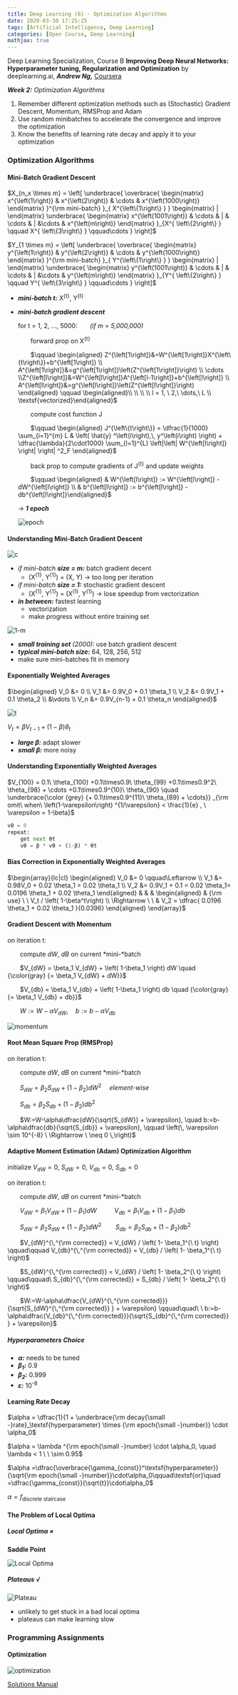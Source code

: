```yaml
---
title: Deep Learning (6) · Optimization Algorithms
date: 2020-03-30 17:25:25
tags: [Artificial Intelligence, Deep Learning]
categories: [Open Course, Deep Learning]
mathjax: true
---
```


Deep Learning Specialization, Course B
**Improving Deep Neural Networks: Hyperparameter tuning, Regularization and Optimization**
by deeplearning.ai, **_Andrew Ng,_** [Coursera](https://www.coursera.org/learn/neural-networks-deep-learning/home/info)

**_Week 2:_** _Optimization Algorithms_

1. Remember different optimization methods such as (Stochastic) Gradient Descent, Momentum, RMSProp and Adam
2. Use random minibatches to accelerate the convergence and improve the optimization
3. Know the benefits of learning rate decay and apply it to your optimization

<!-- more -->

### Optimization Algorithms

#### Mini-Batch Gradient Descent

$X_{n_x \times m} = \left[ \underbrace{ \overbrace{ \begin{matrix} x^{\left(1\right)} & x^{\left(2\right)} & \cdots & x^{\left(1000\right)} \end{matrix} }^{\rm mini-batch} }_{ X^{\left\{1\right\} } } \begin{matrix} | \end{matrix} \underbrace{ \begin{matrix} x^{\left(1001\right)} & \cdots & | & \cdots & | &\cdots & x^{\left(m\right)} \end{matrix} }_{X^{ \left\{2\right\} } \qquad X^{ \left\{3\right\} } \qquad\cdots } \right]$

$Y_{1 \times m} = \left[ \underbrace{ \overbrace{ \begin{matrix} y^{\left(1\right)} & y^{\left(2\right)} & \cdots & y^{\left(1000\right)} \end{matrix} }^{\rm mini-batch} }_{ Y^{\left\{1\right\} } } \begin{matrix} | \end{matrix} \underbrace{ \begin{matrix} y^{\left(1001\right)} & \cdots & | & \cdots & | &\cdots & y^{\left(m\right)} \end{matrix} }_{Y^{ \left\{2\right\} } \qquad Y^{ \left\{3\right\} } \qquad\cdots } \right]$

- **_mini-batch t:_** X<sup>{t}</sup>, Y<sup>{t}</sup>

- **_mini-batch gradient descent_**

  for t = 1, 2, ..., 5000:&emsp;&emsp;_(if m = 5,000,000)_

  &emsp;&emsp;forward prop on X<sup>{t}</sup>

  &emsp;&emsp;$\qquad \begin{aligned} Z^{\left[1\right]}&=W^{\left[1\right]}X^{\left\{t\right\}}+b^{\left[1\right]} \\ A^{\left[1\right]}&=g^{\left[1\right]}\left(Z^{\left[1\right]}\right) \\ \cdots \\Z^{\left[l\right]}&=W^{\left[l\right]}A^{\left[l-1\right]}+b^{\left[l\right]} \\ A^{\left[l\right]}&=g^{\left[l\right]}\left(Z^{\left[l\right]}\right) \end{aligned} \qquad \begin{aligned}\\ \\ \\ \\ l = 1, \ 2,\ \dots,\ L \\ \textsf{vectorized}\end{aligned}$

  &emsp;&emsp;compute cost function J

  &emsp;&emsp;$\qquad \begin{aligned} J^{\left\{t\right\}} = \dfrac{1}{1000} \sum_{i=1}^{m} L & \left( \hat{y} ^\left(i\right),\, y^\left(i\right) \right) + \dfrac{\lambda}{2\cdot1000} \sum_{l=1}^{L} \left|\left| W^{\left[l\right]} \right| \right| ^2_F \end{aligned}$

  &emsp;&emsp;back prop to compute gradients of J<sup>{t}</sup> and update weights

  &emsp;&emsp;$\qquad \begin{aligned} & W^{\left[l\right]} := W^{\left[l\right]} - dW^{\left[l\right]} \\ & b^{\left[l\right]} := b^{\left[l\right]} - db^{\left[l\right]}\end{aligned}$

  $\rightarrow$ **_1 epoch_**

  ![epoch](\Deep-Learning-Andrew-Ng-6/e.png)

#### Understanding Mini-Batch Gradient Descent

![c](\Deep-Learning-Andrew-Ng-6/c.png)

- _if mini-batch_ **_size = m:_** batch gradient decent
  - (X<sup>{1}</sup>, Y<sup>{1}</sup>) = (X, Y) → too long per iteration
- _if mini-batch_ **_size = 1:_** stochastic gradient descent
  - (X<sup>{1}</sup>, Y<sup>{1}</sup>) = (X<sup>(1)</sup>, Y<sup>(1)</sup>) → lose speedup from vectorization
- **_in between:_** fastest learning
  - vectorization
  - make progress without entire training set

![1-m](\Deep-Learning-Andrew-Ng-6/m.png)

- **_small training set_** _(2000):_ use batch gradient descent
- **_typical mini-batch size:_** 64, 128, 256, 512
- make sure mini-batches fit in memory

#### Exponentially Weighted Averages

$\begin{aligned} V_0 &= 0 \\ V_1 &= 0.9V_0 + 0.1 \theta_1 \\ V_2 &= 0.9V_1 + 0.1 \theta_2 \\ &\vdots \\ V_n &= 0.9V_{n-1} + 0.1 \theta_n \end{aligned}$

![t](\Deep-Learning-Andrew-Ng-6/t.png)

$V_t = \beta V_{t-1} + \left( 1-\beta \right) \theta_t$

- **_large β:_** adapt slower
- **_small β:_** more noisy

#### Understanding Exponentially Weighted Averages

$V_{100} = 0.1\ \theta_{100} +0.1\times0.9\ \theta_{99} +0.1\times0.9^2\ \theta_{98} + \cdots +0.1\times0.9^{10}\ \theta_{90} \quad \underbrace{\color {grey} {+ 0.1\times0.9^{11}\ \theta_{89} + \cdots}} _{\rm omit\ when\ \left(1-\varepsilon\right) ^{1/\varepsilon} < \frac{1}{e} , \ \varepsilon = 1-\beta}$

```python
vθ = 0
repeat:
    get next θt
    vθ = β * vθ + (1-β) * θt
```

#### Bias Correction in Exponentially Weighted Averages

$\begin{array}{lc|cl} \begin{aligned} V_0 &= 0 \qquad\Leftarrow \\ V_1 &= 0.98V_0 + 0.02 \theta_1 = 0.02 \theta_1 \\ V_2 &= 0.9V_1 + 0.1 = 0.02 \theta_1= 0.0196 \theta_1 + 0.02 \theta_1 \end{aligned} & & & \begin{aligned} & {\rm use} \ \ V_t / \left( 1-\beta^t\right) \\ \Rightarrow \ \ & V_2 = \dfrac{ 0.0196 \theta_1 + 0.02 \theta_1 }{0.0396} \end{aligned} \end{array}$

#### Gradient Descent with Momentum

on iteration t:

&emsp;&emsp;compute $dW,\ dB$ on current *mini-*batch

&emsp;&emsp;$V_{dW} = \beta_1 V_{dW} + \left( 1-\beta_1 \right) dW \quad {\color{gray} {= \beta_1 V_{dW} + dW}}$

&emsp;&emsp;$V_{db} = \beta_1 V_{db} + \left( 1-\beta_1 \right) db \quad {\color{gray} {= \beta_1 V_{db} + db}}$

&emsp;&emsp;$W:=W-\alpha V_{dW}, \quad b:=b-\alpha V_{db}$

![momentum](\Deep-Learning-Andrew-Ng-6/md.png)

#### Root Mean Square Prop (RMSProp)

on iteration t:

&emsp;&emsp;compute $dW,\ dB$ on current *mini-*batch

&emsp;&emsp;$S_{dW} = \beta_2 S_{dW} + \left(1-\beta_2\right) dW^2$ &emsp;_element-wise_

&emsp;&emsp;$S_{db} = \beta_2 S_{db} + \left(1-\beta_2 \right) db^2$

&emsp;&emsp;$W:=W-\alpha\dfrac{dW}{\sqrt{S_{dW}} + \varepsilon}, \quad b:=b-\alpha\dfrac{db}{\sqrt{S_{db}} + \varepsilon}, \qquad \left(\, \varepsilon \sim 10^{-8} \ \Rightarrow \ \neq 0 \,\right)$

#### Adaptive Moment Estimation (Adam) Optimization Algorithm

initialize $V_{dW}=0, \ S_{dW}=0, \ V_{db}=0, \ S_{db}=0$

on iteration t:

&emsp;&emsp;compute $dW,\ dB$ on current *mini-*batch

&emsp;&emsp;$V_{dW} = \beta_1 V_{dW} + \left( 1-\beta_1 \right) dW \qquad\ \ V_{db} = \beta_1 V_{db} + \left( 1-\beta_1 \right) db$

&emsp;&emsp;$S_{dW} = \beta_2 S_{dW} + \left(1-\beta_2\right) dW^2 \qquad S_{db} = \beta_2 S_{db} + \left(1-\beta_2 \right) db^2$

&emsp;&emsp;$V_{dW}^{\,^{\rm corrected}} = V_{dW} / \left( 1- \beta_1^{\ t} \right) \qquad\qquad V_{db}^{\,^{\rm corrected}} = V_{db} / \left( 1- \beta_1^{\ t} \right)$

&emsp;&emsp;$S_{dW}^{\,^{\rm corrected}} = V_{dW} / \left( 1- \beta_2^{\ t} \right) \qquad\qquad\ S_{db}^{\,^{\rm corrected}} = S_{db} / \left( 1- \beta_2^{\ t} \right)$

&emsp;&emsp;$W:=W-\alpha\dfrac{V_{dW}^{\,^{\rm corrected}}}{\sqrt{S_{dW}^{\,^{\rm corrected}} } + \varepsilon} \qquad\quad\ \ b:=b-\alpha\dfrac{V_{db}^{\,^{\rm corrected}}}{\sqrt{S_{db}^{\,^{\rm corrected}} } + \varepsilon}$

##### Hyperparameters Choice

- **_α:_** needs to be tuned
- **_β<sub>1</sub>:_** 0.9
- **_β<sub>2</sub>:_** 0.999
- **_ε:_** 10<sup>-8</sup>

#### Learning Rate Decay

$\alpha = \dfrac{1}{1 + \underbrace{\rm decay{\small -}rate}_\textsf{hyperparameter} \times {\rm epoch{\small -}number}} \cdot \alpha_0$

$\alpha = \lambda ^{\rm epoch{\small -}number} \cdot \alpha_0, \quad \lambda < 1 \ \ \sim 0.95$

$\alpha =\dfrac{\overbrace{\gamma_{const}}^\textsf{hyperparameter}}{\sqrt{\rm epoch{\small -}number}}\cdot\alpha_0\qquad\textsf{or}\quad =\dfrac{\gamma_{const}}{\sqrt{t}}\cdot\alpha_0$

$\alpha = f_\textsf{discrete staircase}$

#### The Problem of Local Optima

##### Local Optima ×

**Saddle Point**

![Local Optima](\Deep-Learning-Andrew-Ng-6/z.png)

##### Plateaus √

![Plateau](\Deep-Learning-Andrew-Ng-6/p.png)

- unlikely to get stuck in a bad local optima
- plateaus can make learning slow

### Programming Assignments

#### Optimization

![optimization](\Deep-Learning-Andrew-Ng-6/3.png)

<a href='https://github.com/bugstop/coursera-deep-learning-solutions' target="_blank">Solutions Manual</a>
